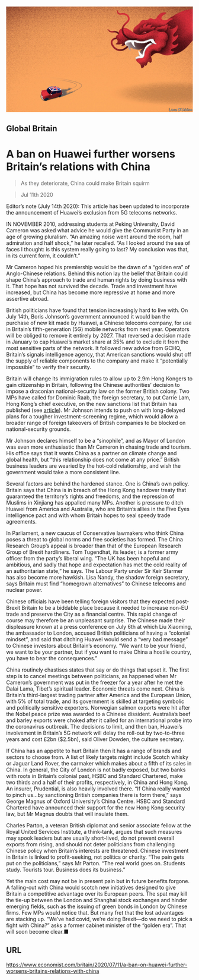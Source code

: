 ![](./images/20200711_BRD001_0.jpg)

## Global Britain

# A ban on Huawei further worsens Britain’s relations with China

> As they deteriorate, China could make Britain squirm

> Jul 11th 2020

Editor’s note (July 14th 2020): This article has been updated to incorporate the announcement of Huawei’s exclusion from 5G telecoms networks.

IN NOVEMBER 2010, addressing students at Peking University, David Cameron was asked what advice he would give the Communist Party in an age of growing pluralism. “An amazing noise went around the room, half admiration and half shock,” he later recalled. “As I looked around the sea of faces I thought: is this system really going to last? My conclusion was that, in its current form, it couldn’t.”

Mr Cameron hoped his premiership would be the dawn of a “golden era” of Anglo-Chinese relations. Behind this notion lay the belief that Britain could shape China’s approach to trade and human rights by doing business with it. That hope has not survived the decade. Trade and investment have increased, but China has become more repressive at home and more assertive abroad.

British politicians have found that tension increasingly hard to live with. On July 14th, Boris Johnson’s government announced it would ban the purchase of new kit made by Huawei, a Chinese telecoms company, for use in Britain’s fifth-generation (5G) mobile networks from next year. Operators will be obliged to remove it entirely by 2027. That reversed a decision made in January to cap Huawei’s market share at 35% and to exclude it from the most sensitive parts of the network. It followed new advice from GCHQ, Britain’s signals intelligence agency, that American sanctions would shut off the supply of reliable components to the company and make it “potentially impossible” to verify their security.



Britain will change its immigration rules to allow up to 2.9m Hong Kongers to gain citizenship in Britain, following the Chinese authorities’ decision to impose a draconian national-security law on the former British colony. Two MPs have called for Dominic Raab, the foreign secretary, to put Carrie Lam, Hong Kong’s chief executive, on the new sanctions list that Britain has published (see [article](https://www.economist.com//node/21789098)). Mr Johnson intends to push on with long-delayed plans for a tougher investment-screening regime, which would allow a broader range of foreign takeovers of British companies to be blocked on national-security grounds.

Mr Johnson declares himself to be a “sinophile”, and as Mayor of London was even more enthusiastic than Mr Cameron in chasing trade and tourism. His office says that it wants China as a partner on climate change and global health, but “this relationship does not come at any price.” British business leaders are wearied by the hot-cold relationship, and wish the government would take a more consistent line.

Several factors are behind the hardened stance. One is China’s own policy. Britain says that China is in breach of the Hong Kong handover treaty that guaranteed the territory’s rights and freedoms, and the repression of Muslims in Xinjiang has appalled many MPs. Another is pressure to ditch Huawei from America and Australia, who are Britain’s allies in the Five Eyes intelligence pact and with whom Britain hopes to seal speedy trade agreements.

In Parliament, a new caucus of Conservative lawmakers who think China poses a threat to global norms and free societies has formed. The China Research Group’s appeal is broader than that of the European Research Group of Brexit hardliners. Tom Tugendhat, its leader, is a former army officer from the party’s liberal wing. “The UK has been hopeful and ambitious, and sadly that hope and expectation has met the cold reality of an authoritarian state,” he says. The Labour Party under Sir Keir Starmer has also become more hawkish. Lisa Nandy, the shadow foreign secretary, says Britain must find “homegrown alternatives” to Chinese telecoms and nuclear power.

Chinese officials have been telling foreign visitors that they expected post-Brexit Britain to be a biddable place because it needed to increase non-EU trade and preserve the City as a financial centre. This rapid change of course may therefore be an unpleasant surprise. The Chinese made their displeasure known at a press conference on July 6th at which Liu Xiaoming, the ambassador to London, accused British politicians of having a “colonial mindset”, and said that ditching Huawei would send a “very bad message” to Chinese investors about Britain’s economy. “We want to be your friend, we want to be your partner, but if you want to make China a hostile country, you have to bear the consequences.”

China routinely chastises states that say or do things that upset it. The first step is to cancel meetings between politicians, as happened when Mr Cameron’s government was put in the freezer for a year after he met the Dalai Lama, Tibet’s spiritual leader. Economic threats come next. China is Britain’s third-largest trading partner after America and the European Union, with 5% of total trade, and its government is skilled at targeting symbolic and politically sensitive exporters. Norwegian salmon exports were hit after the Nobel peace prize was awarded to a Chinese dissident. Australia’s beef and barley exports were choked after it called for an international probe into the coronavirus outbreak. The decisions to limit, and then ban, Huawei’s involvement in Britain’s 5G network will delay the roll-out by two-to-three years and cost £2bn ($2.5bn), said Oliver Dowden, the culture secretary. 

If China has an appetite to hurt Britain then it has a range of brands and sectors to choose from. A list of likely targets might include Scotch whisky or Jaguar Land Rover, the carmaker which makes about a fifth of its sales in China. In general, the City of London is not badly exposed, but two banks with roots in Britain’s colonial past, HSBC and Standard Chartered, make two thirds and a half of their profits, respectively, in China and Hong Kong. An insurer, Prudential, is also heavily involved there. “If China really wanted to pinch us...by sanctioning British companies there is form there,” says George Magnus of Oxford University’s China Centre. HSBC and Standard Chartered have announced their support for the new Hong Kong security law, but Mr Magnus doubts that will insulate them.

Charles Parton, a veteran British diplomat and senior associate fellow at the Royal United Services Institute, a think-tank, argues that such measures may spook leaders but are usually short-lived, do not prevent overall exports from rising, and should not deter politicians from challenging Chinese policy when Britain’s interests are threatened. Chinese investment in Britain is linked to profit-seeking, not politics or charity. “The pain gets put on the politicians,” says Mr Parton. “The real world goes on. Students study. Tourists tour. Business does its business.”

Yet the main cost may not be in present pain but in future benefits forgone. A falling-out with China would scotch new initiatives designed to give Britain a competitive advantage over its European peers. The spat may kill the tie-up between the London and Shanghai stock exchanges and hinder emerging fields, such as the issuing of green bonds in London by Chinese firms. Few MPs would notice that. But many fret that the lost advantages are stacking up. “We’ve had covid, we’re doing Brexit—do we need to pick a fight with China?” asks a former cabinet minister of the “golden era”. That will soon become clear.■

## URL

https://www.economist.com/britain/2020/07/11/a-ban-on-huawei-further-worsens-britains-relations-with-china
